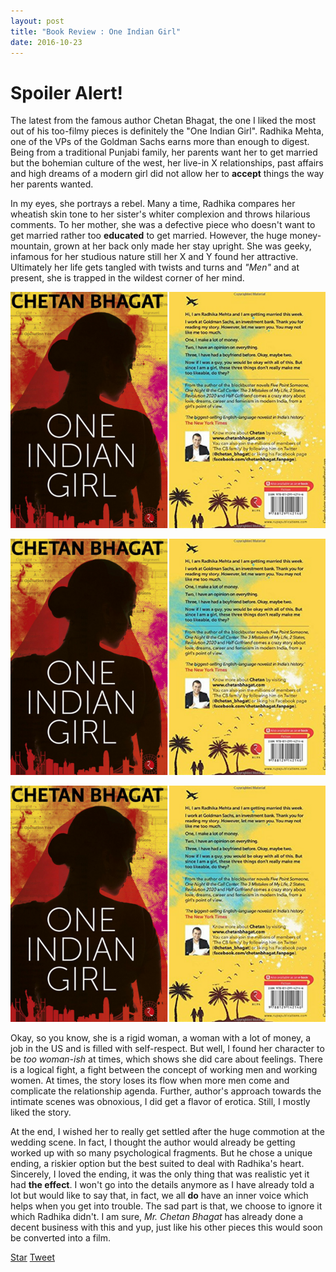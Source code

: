```yaml
---
layout: post
title: "Book Review : One Indian Girl"
date: 2016-10-23
---
```

<!-- Place this tag in your head or just before your close body tag. -->
<script async defer src="https://buttons.github.io/buttons.js"></script>
<!-- Place this tag in your head or just before your close body tag. -->
<script src="https://apis.google.com/js/platform.js" async def></script>

<h1>Spoiler Alert!</h1> 

The latest from the famous author Chetan Bhagat, the one I liked the most out of his too-filmy pieces is definitely the "One Indian Girl". Radhika 
Mehta, one of the VPs of the Goldman Sachs earns more than enough to digest. Being from a traditional Punjabi family, her parents want her to get 
married but the bohemian culture of the west, her live-in X relationships, past affairs and high dreams of a modern girl did not allow 
her to **accept** things the way her parents wanted. <br/>

In my eyes, she portrays a rebel. Many a time, Radhika compares her wheatish skin tone to her sister's whiter complexion and throws 
hilarious comments. To her mother, she was a defective piece who doesn't want to get married rather too **educated** to get married. However,
the huge money-mountain, grown at her back only made her stay upright. She was geeky, infamous for her studious nature still her X and Y found
her attractive. Ultimately her life gets tangled with twists and turns and *"Men"* and at present, she is trapped in the wildest corner of her mind.

<img class="img-responsive" src="../css/images/oneindiangirl.png">

![one-indian-girl](../css/images/oneindiangirl.png)

<img src="../css/images/oneindiangirl.png" alt="One-Indian-Girl" class="inline"/>


Okay, so you know, she is a rigid woman, a woman with a lot of money, a job in the US and is filled with self-respect. But well, I found
her character to be *too woman-ish* at times, which shows she did care about feelings. There is a logical fight, a fight between the
concept of working men and working women. At times, the story loses its flow when more men come and complicate the relationship agenda.
Further, author's approach towards the intimate scenes was obnoxious, I did get a flavor of erotica. Still, I mostly liked the story. 

At the end, I wished her to really get settled after the huge commotion at the wedding scene. In fact, I thought the author would already
be getting worked up with so many psychological fragments. But he chose a unique ending, a riskier option but the best suited to deal with
Radhika's heart. Sincerely, I loved the ending, it was the only thing that was realistic yet it had **the effect**. I won't go into
the details anymore as I have already told a lot but would like to say that, in fact, we all **do** have an inner voice which
helps when you get into trouble. The sad part is that, we choose to ignore it which Radhika didn't. I am sure, *Mr. Chetan Bhagat* has already
done a decent business with this and yup, just like his other pieces this would soon be converted into a film. 

<!-- Place this tag where you want the button to render. -->
<a class="github-button" href="https://github.com/DarkDem/DarkDem.github.io" data-icon="octicon-star" data-style="mega" data-count-href="/DarkDem/DarkDem.github.io/stargazers" data-count-api="/repos/DarkDem/DarkDem.github.io#stargazers_count" data-count-aria-label="# stargazers on GitHub" aria-label="Star DarkDem/DarkDem.github.io on GitHub">Star</a>
<a href="https://twitter.com/share" class="twitter-share-button" data-show-count="false">Tweet</a><script async src="//platform.twitter.com/widgets.js" charset="utf-8"></script>
<!-- Place this tag where you want the share button to render. -->
<div class="g-plus" data-action="share"></div>






